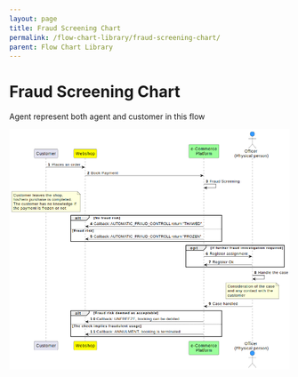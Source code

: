 ```yaml
---
layout: page
title: Fraud Screening Chart
permalink: /flow-chart-library/fraud-screening-chart/
parent: Flow Chart Library
---
```



# Fraud Screening Chart 

Agent represent both agent and customer in this flow
  
  
![](../../attachments/1475251/128286747.png)
  
